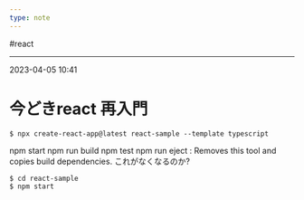 ```yaml
---
type: note
---
```


#react

---
2023-04-05  10:41

# 今どきreact 再入門

```shell
$ npx create-react-app@latest react-sample --template typescript
```

npm start
npm run build
npm test
npm run eject : Removes this tool and copies build dependencies. これがなくなるのか?

```shell
$ cd react-sample
$ npm start
```


